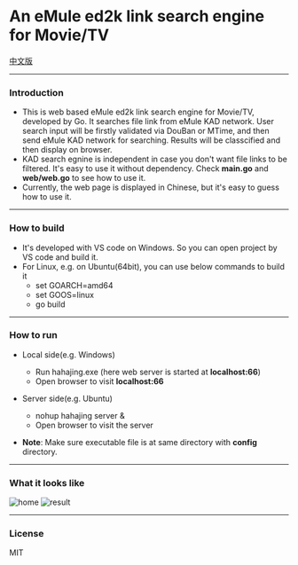 # An eMule ed2k link search engine for Movie/TV

[中文版](https://github.com/moyuanz/hahajing/blob/master/README_CN.md)

---
### Introduction
* This is web based eMule ed2k link search engine for Movie/TV, developed by Go. It searches file link from eMule KAD network. User search input will be firstly validated via DouBan or MTime, and then send eMule KAD network for searching. Results will be classcified and then display on browser.
* KAD search egnine is independent in case you don't want file links to be filtered. It's easy to use it without dependency. Check **main.go** and **web/web.go** to see how to use it.
* Currently, the web page is displayed in Chinese, but it's easy to guess how to use it.

---
### How to build
- It's developed with VS code on Windows. So you can open project by VS code and build it.
- For Linux, e.g. on Ubuntu(64bit), you can use below commands to build it
    * set GOARCH=amd64
    * set GOOS=linux
    * go build

---
### How to run
- Local side(e.g. Windows)
    * Run hahajing.exe (here web server is started at **localhost:66**)
    * Open browser to visit **localhost:66**
- Server side(e.g. Ubuntu)
    * nohup hahajing server &
    * Open browser to visit the server
    
- **Note**: Make sure executable file is at same directory with **config** directory.

---
### What it looks like
![home](https://github.com/moyuanz/hahajing/blob/master/doc/home.png)
![result](https://github.com/moyuanz/hahajing/blob/master/doc/result.png)

---
### License
MIT
